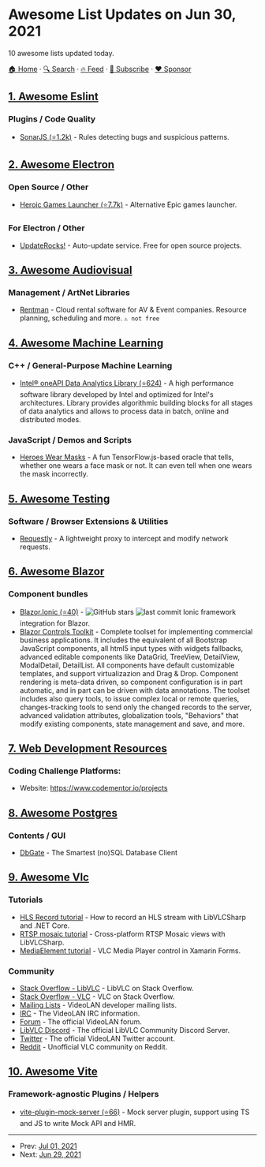 # Awesome List Updates on Jun 30, 2021

10 awesome lists updated today.

[🏠 Home](/README.md) · [🔍 Search](https://www.trackawesomelist.com/search/) · [🔥 Feed](https://www.trackawesomelist.com/rss.xml) · [📮 Subscribe](https://trackawesomelist.us17.list-manage.com/subscribe?u=d2f0117aa829c83a63ec63c2f&id=36a103854c) · [❤️  Sponsor](https://github.com/sponsors/theowenyoung)



## [1. Awesome Eslint](/content/dustinspecker/awesome-eslint/README.md)

### Plugins / Code Quality

*   [SonarJS (⭐1.2k)](https://github.com/SonarSource/eslint-plugin-sonarjs) - Rules detecting bugs and suspicious patterns.

## [2. Awesome Electron](/content/sindresorhus/awesome-electron/README.md)

### Open Source / Other

*   [Heroic Games Launcher (⭐7.7k)](https://github.com/Heroic-Games-Launcher/HeroicGamesLauncher) - Alternative Epic games launcher.

### For Electron / Other

*   [UpdateRocks!](https://www.update.rocks) - Auto-update service. Free for open source projects.

## [3. Awesome Audiovisual](/content/stingalleman/awesome-audiovisual/README.md)

### Management / ArtNet Libraries

*   [Rentman](https://rentman.io/) - Cloud rental software for AV & Event companies. Resource planning, scheduling and more. `⚠ not free`

## [4. Awesome Machine Learning](/content/josephmisiti/awesome-machine-learning/README.md)

### C++ / General-Purpose Machine Learning

*   [Intel® oneAPI Data Analytics Library (⭐624)](https://github.com/oneapi-src/oneDAL) - A high performance software library developed by Intel and optimized for Intel's architectures. Library provides algorithmic building blocks for all stages of data analytics and allows to process data in batch, online and distributed modes.

### JavaScript / Demos and Scripts

*   [Heroes Wear Masks](https://heroeswearmasks.fun/) - A fun TensorFlow\.js-based oracle that tells, whether one wears a face mask or not. It can even tell when one wears the mask incorrectly.

## [5. Awesome Testing](/content/TheJambo/awesome-testing/README.md)

### Software / Browser Extensions & Utilities

*   [Requestly](https://requestly.io/) - A lightweight proxy to intercept and modify network requests.

## [6. Awesome Blazor](/content/AdrienTorris/awesome-blazor/README.md)

### Component bundles

*   [Blazor.Ionic (⭐40)](https://github.com/kukks/Blazor.Ionic) - ![GitHub stars](https://img.shields.io/github/stars/kukks/Blazor.Ionic?style=flat-square\&cacheSeconds=604800) ![last commit](https://img.shields.io/github/last-commit/kukks/Blazor.Ionic?style=flat-square\&cacheSeconds=86400) Ionic framework integration for Blazor.
*   [Blazor Controls Toolkit](https://blazorct.azurewebsites.net/) - Complete toolset for implementing commercial business applications. It includes the equivalent of all Bootstrap JavaScript components, all html5 input types with widgets fallbacks, advanced editable components like DataGrid, TreeView, DetailView, ModalDetail, DetailList. All components have default customizable templates, and support virtualizazion and Drag & Drop. Component rendering is meta-data driven, so component configuration is in part automatic, and in part can be driven with data annotations. The toolset includes also query tools, to issue complex local or remote queries, changes-tracking tools to send only the changed records to the server, advanced validation attributes, globalization tools, "Behaviors" that modify existing components, state management and save, and more.

## [7. Web Development Resources](/content/markodenic/web-development-resources/README.md)

### Coding Challenge Platforms:

- Website: <https://www.codementor.io/projects>



## [8. Awesome Postgres](/content/dhamaniasad/awesome-postgres/README.md)

### Contents / GUI

*   [DbGate](https://dbgate.org) - The Smartest (no)SQL Database Client

## [9. Awesome Vlc](/content/mfkl/awesome-vlc/README.md)

### Tutorials

*   [HLS Record tutorial](https://mfkl.github.io/hls/2018/10/10/How-to-record-HLS-stream-with-LibVLCSharp-and-.NET-Core.html) - How to record an HLS stream with LibVLCSharp and .NET Core.
*   [RTSP mosaic tutorial](https://mfkl.github.io/libvlc/rtsp/xamarin/forms/2018/12/05/crossplatform-RTSP-mosaic-views-with-libvlcsharp.html) - Cross-platform RTSP Mosaic views with LibVLCSharp.
*   [MediaElement tutorial](https://doumer.me/vlc-media-player-in-xamarinforms-alternative-avplayer-andmediaplayer) - VLC Media Player control in Xamarin Forms.

### Community

*   [Stack Overflow - LibVLC](https://stackoverflow.com/questions/tagged/libvlc) - LibVLC on Stack Overflow.
*   [Stack Overflow - VLC](https://stackoverflow.com/questions/tagged/vlc) - VLC on Stack Overflow.
*   [Mailing Lists](https://www.videolan.org/support/lists.html) - VideoLAN developer mailing lists.
*   [IRC](https://wiki.videolan.org/Contact_VideoLAN/#IRC) - The VideoLAN IRC information.
*   [Forum](https://forum.videolan.org/) - The official VideoLAN forum.
*   [LibVLC Discord](https://discord.gg/3h3K3JF) - The official LibVLC Community Discord Server.
*   [Twitter](https://twitter.com/videolan) - The official VideoLAN Twitter account.
*   [Reddit](https://www.reddit.com/r/vlc) - Unofficial VLC community on Reddit.

## [10. Awesome Vite](/content/vitejs/awesome-vite/README.md)

### Framework-agnostic Plugins / Helpers

*   [vite-plugin-mock-server (⭐66)](https://github.com/enjoycoding/vite-plugin-mock-server) - Mock server plugin, support using TS and JS to write Mock API and HMR.

---

- Prev: [Jul 01, 2021](/content/2021/07/01/README.md)
- Next: [Jun 29, 2021](/content/2021/06/29/README.md)
